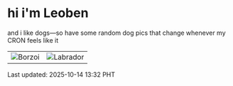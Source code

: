 # hi i'm Leoben

and i like dogs—so have some random dog pics that change whenever my CRON feels like it

|  |  |
|--------|----------|
| ![Borzoi](https://random-dog-vercel.vercel.app/api/random-borzoi?v=1760419945) | ![Labrador](https://random-dog-vercel.vercel.app/api/random-labrador?v=1760419945) |

Last updated: 2025-10-14 13:32 PHT
